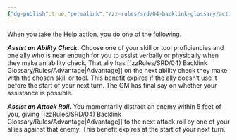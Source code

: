 ```yaml
---
{"dg-publish":true,"permalink":"/zz-rules/srd/04-backlink-glossary/actions/help/","tags":["action"]}
---
```


When you take the Help action, you do one of the following.

***Assist an Ability Check.*** Choose one of your skill or tool proficiencies and one ally who is near enough for you to assist verbally or physically when they make an ability check. That ally has [[zzRules/SRD/04) Backlink Glossary/Rules/Advantage\|Advantage]] on the next ability check they make with the chosen skill or tool. This benefit expires if the ally doesn’t use it before the start of your next turn. The GM has final say on whether your assistance is possible.

***Assist an Attack Roll.*** You momentarily distract an enemy within 5 feet of you, giving [[zzRules/SRD/04) Backlink Glossary/Rules/Advantage\|Advantage]] to the next attack roll by one of your allies against that enemy. This benefit expires at the start of your next turn.